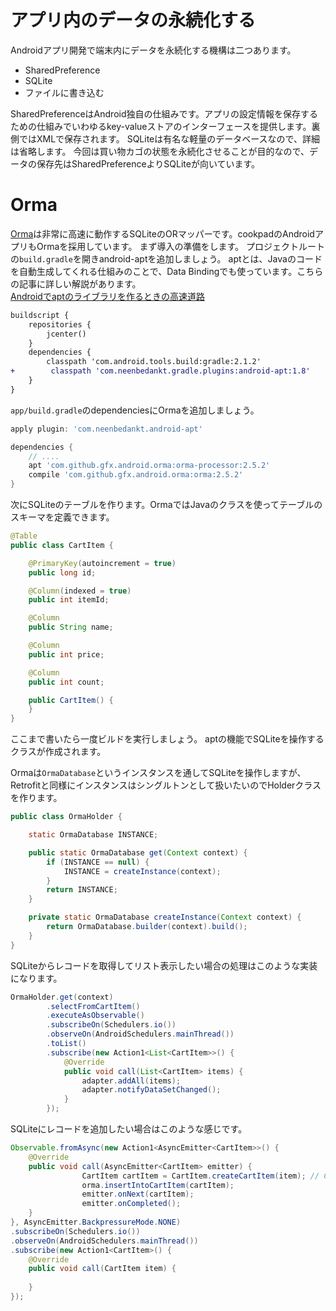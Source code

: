 # アプリ内のデータの永続化する

Androidアプリ開発で端末内にデータを永続化する機構は二つあります。

* SharedPreference
* SQLite
* ファイルに書き込む

SharedPreferenceはAndroid独自の仕組みです。アプリの設定情報を保存するための仕組みでいわゆるkey-valueストアのインターフェースを提供します。裏側ではXMLで保存されます。
SQLiteは有名な軽量のデータベースなので、詳細は省略します。
今回は買い物カゴの状態を永続化させることが目的なので、データの保存先はSharedPreferenceよりSQLiteが向いています。

# Orma

[Orma](https://github.com/gfx/Android-Orma)は非常に高速に動作するSQLiteのORマッパーです。cookpadのAndroidアプリもOrmaを採用しています。
まず導入の準備をします。 プロジェクトルートの`build.gradle`を開きandroid-aptを追加しましょう。
aptとは、Javaのコードを自動生成してくれる仕組みのことで、Data Bindingでも使っています。こちらの記事に詳しい解説があります。  
[Androidでaptのライブラリを作るときの高速道路](http://qiita.com/rejasupotaro/items/b9b89f88348222b46708)

```diff
buildscript {
    repositories {
        jcenter()
    }
    dependencies {
        classpath 'com.android.tools.build:gradle:2.1.2'
+        classpath 'com.neenbedankt.gradle.plugins:android-apt:1.8'
    }
}
```

`app/build.gradle`のdependenciesにOrmaを追加しましょう。

```groovy
apply plugin: 'com.neenbedankt.android-apt'

dependencies {
    // ....
    apt 'com.github.gfx.android.orma:orma-processor:2.5.2'
    compile 'com.github.gfx.android.orma:orma:2.5.2'
}
```

次にSQLiteのテーブルを作ります。OrmaではJavaのクラスを使ってテーブルのスキーマを定義できます。

```java
@Table
public class CartItem {

    @PrimaryKey(autoincrement = true)
    public long id;

    @Column(indexed = true)
    public int itemId;

    @Column
    public String name;

    @Column
    public int price;

    @Column
    public int count;

    public CartItem() {
    }
}
```

ここまで書いたら一度ビルドを実行しましょう。 aptの機能でSQLiteを操作するクラスが作成されます。

Ormaは`OrmaDatabase`というインスタンスを通してSQLiteを操作しますが、Retrofitと同様にインスタンスはシングルトンとして扱いたいのでHolderクラスを作ります。

```java
public class OrmaHolder {

    static OrmaDatabase INSTANCE;

    public static OrmaDatabase get(Context context) {
        if (INSTANCE == null) {
            INSTANCE = createInstance(context);
        }
        return INSTANCE;
    }

    private static OrmaDatabase createInstance(Context context) {
        return OrmaDatabase.builder(context).build();
    }
}
```

SQLiteからレコードを取得してリスト表示したい場合の処理はこのような実装になります。

```java
OrmaHolder.get(context)
        .selectFromCartItem()
        .executeAsObservable()
        .subscribeOn(Schedulers.io())
        .observeOn(AndroidSchedulers.mainThread())
        .toList()
        .subscribe(new Action1<List<CartItem>>() {
            @Override
            public void call(List<CartItem> items) {
                adapter.addAll(items);
                adapter.notifyDataSetChanged();
            }
        });
```

SQLiteにレコードを追加したい場合はこのような感じです。

```java
Observable.fromAsync(new Action1<AsyncEmitter<CartItem>>() {
    @Override
    public void call(AsyncEmitter<CartItem> emitter) {
                CartItem cartItem = CartItem.createCartItem(item); // CartItemを何かしらの方法で作る
                orma.insertIntoCartItem(cartItem);
                emitter.onNext(cartItem);
                emitter.onCompleted();  
    }
}, AsyncEmitter.BackpressureMode.NONE)
.subscribeOn(Schedulers.io())
.observeOn(AndroidSchedulers.mainThread())
.subscribe(new Action1<CartItem>() {
    @Override
    public void call(CartItem item) {
        
    }
});

```
